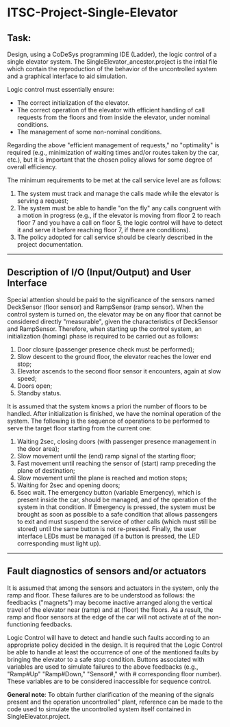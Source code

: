 # ITSC-Project-Single-Elevator
## Task:

Design, using a CoDeSys programming IDE (Ladder), the logic control of a single elevator system. 
The SingleElevator_ancestor.project is the intial file which contain the reproduction of the behavior of the uncontrolled system and a graphical interface to aid simulation.

Logic control must essentially ensure:
- The correct initialization of the elevator.
- The correct operation of the elevator with efficient handling of call requests from the floors and from inside the elevator, under nominal conditions.
- The management of some non-nominal conditions.

Regarding the above "efficient management of requests," no "optimality" is required (e.g., minimization of waiting times and/or routes taken by the car, etc.), but it is important that the chosen policy allows for some degree of overall efficiency. 

The minimum requirements to be met at the call service level are as follows: 
1. The system must track and manage the calls made while the elevator is serving a request; 
2. The system must be able to handle "on the fly" any calls congruent with a motion in progress (e.g., if the elevator is moving from floor 2 to reach floor 7 and you have a call on floor 5, the logic control will have to detect it and serve it before reaching floor 7, if there are conditions).
3. The policy adopted for call service should be clearly described in the project documentation.

---

## Description of I/O (Input/Output) and User Interface

Special attention should be paid to the significance of the sensors named DeckSensor (floor sensor) and RampSensor (ramp sensor).
When the control system is turned on, the elevator may be on any floor that cannot be considered directly "measurable", given the characteristics of DeckSensor and RampSensor. Therefore, when starting up the control system, an initialization (homing) phase is required to be carried out as follows:
1. Door closure (passenger presence check must be performed);
2. Slow descent to the ground floor, the elevator reaches the lower end stop;
3. Elevator ascends to the second floor sensor it encounters, again at slow speed;
4. Doors open;
5. Standby status.

It is assumed that the system knows a priori the number of floors to be handled.
After initialization is finished, we have the nominal operation of the system. 
The following is the sequence of operations to be performed to serve the target floor starting from the current one:
1. Waiting 2sec, closing doors (with passenger presence management in the door area);
2. Slow movement until the (end) ramp signal of the starting floor;
3. Fast movement until reaching the sensor of (start) ramp preceding the plane of destination;
4. Slow movement until the plane is reached and motion stops;
5. Waiting for 2sec and opening doors;
6. 5sec wait.
The emergency button (variable Emergency), which is present inside the car, should be managed, and of the operation of the system in that condition. If Emergency is pressed, the system must be brought as soon as possible to a safe condition that allows passengers to exit and must suspend the service of other calls (which must still be stored) until the same button is not re-pressed.
Finally, the user interface LEDs must be managed (if a button is pressed, the LED corresponding must light up).

---
## Fault diagnostics of sensors and/or actuators
It is assumed that among the sensors and actuators in the system, only the ramp and floor. 
These failures are to be understood as follows: the feedbacks ("magnets") may become inactive arranged along the vertical travel of the elevator near (ramp) and at (floor) the floors. 
As a result, the ramp and floor sensors at the edge of the car will not activate at of the non-functioning feedbacks.

Logic Control will have to detect and handle such faults according to an appropriate policy decided in the design. It is required that the Logic Control be able to handle at least the occurrence of one of the mentioned faults by bringing the elevator to a safe stop condition. Buttons associated with variables are used to simulate failures to the above feedbacks (e.g., "Ramp#Up" "Ramp#Down," "Sensor#," with # corresponding floor number).
These variables are to be considered inaccessible for sequence control.

**General note**: To obtain further clarification of the meaning of the signals present and the operation  uncontrolled" plant, reference can be made to the code used to simulate the uncontrolled system itself contained in SingleElevator.project.
